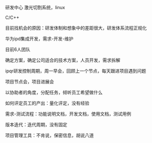 研发中心
激光切割系统，linux

C/C++

目前找机会的原因：研发体制和想象中的差距很大，研发体系流程正规化

华为ipd集成开发，需求-开发-维护

目前6人团队

确定方案，确定公司适合的技术方案，人员开发，需求拆解

ipqr研发控制周期，周一早会，回顾上一个节点，每天跟进项目遇到问题

项目节点会，项目进展会

以协助者的角度，分配任务，倾听员工希望做什么

如何评定员工的产出：量化评定，没有经验

需求-测试流程：功能说明文档，开发文档，使用文档，测试用例

版本迭代：迭代周期，没有固定

项目管理工具：不肯说，保密信息，胡说八道

 